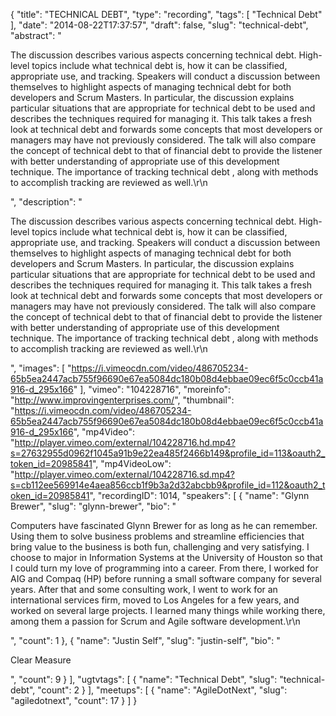 {
  "title": "TECHNICAL DEBT",
  "type": "recording",
  "tags": [
    "Technical Debt"
  ],
  "date": "2014-08-22T17:37:57",
  "draft": false,
  "slug": "technical-debt",
  "abstract": "<p>The discussion describes various aspects concerning technical debt. High-level topics include what technical debt is, how it can be classified, appropriate use, and tracking. Speakers will conduct a discussion between themselves to highlight aspects of managing technical debt for both developers and Scrum Masters. In particular, the discussion explains particular situations that are appropriate for technical debt to be used and describes the techniques required for managing it. This talk takes a fresh look at technical debt and forwards some concepts that most developers or managers may have not previously considered. The talk will also compare the concept of technical debt to that of financial debt to provide the listener with better understanding of appropriate use of this development technique. The importance of tracking technical debt , along with methods to accomplish tracking are reviewed as well.\r\n</p>",
  "description": "<p>The discussion describes various aspects concerning technical debt. High-level topics include what technical debt is, how it can be classified, appropriate use, and tracking. Speakers will conduct a discussion between themselves to highlight aspects of managing technical debt for both developers and Scrum Masters. In particular, the discussion explains particular situations that are appropriate for technical debt to be used and describes the techniques required for managing it. This talk takes a fresh look at technical debt and forwards some concepts that most developers or managers may have not previously considered. The talk will also compare the concept of technical debt to that of financial debt to provide the listener with better understanding of appropriate use of this development technique. The importance of tracking technical debt , along with methods to accomplish tracking are reviewed as well.\r\n</p>",
  "images": [
    "https://i.vimeocdn.com/video/486705234-65b5ea2447acb755f96690e67ea5084dc180b08d4ebbae09ec6f5c0ccb41a916-d_295x166"
  ],
  "vimeo": "104228716",
  "moreinfo": "http://www.improvingenterprises.com/",
  "thumbnail": "https://i.vimeocdn.com/video/486705234-65b5ea2447acb755f96690e67ea5084dc180b08d4ebbae09ec6f5c0ccb41a916-d_295x166",
  "mp4Video": "http://player.vimeo.com/external/104228716.hd.mp4?s=27632955d0962f1045a91b9e22ea485f2466b149&profile_id=113&oauth2_token_id=20985841",
  "mp4VideoLow": "http://player.vimeo.com/external/104228716.sd.mp4?s=cb112ee569914e4aea856ccb1f9b3a2d32abcbb9&profile_id=112&oauth2_token_id=20985841",
  "recordingID": 1014,
  "speakers": [
    {
      "name": "Glynn Brewer",
      "slug": "glynn-brewer",
      "bio": "<p>Computers have fascinated Glynn Brewer for as long as he can remember. Using them to solve business problems and streamline efficiencies that bring value to the business is both fun, challenging and very satisfying. I choose to major in Information Systems at the University of Houston so that I could turn my love of programming into a career. From there, I worked for AIG and Compaq (HP) before running a small software company for several years. After that and some consulting work, I went to work for an international services firm, moved to Los Angeles for a few years, and worked on several large projects. I learned many things while working there, among them a passion for Scrum and Agile software development.\r\n</p>",
      "count": 1
    },
    {
      "name": "Justin Self",
      "slug": "justin-self",
      "bio": "<p>Clear Measure</p>",
      "count": 9
    }
  ],
  "ugtvtags": [
    {
      "name": "Technical Debt",
      "slug": "technical-debt",
      "count": 2
    }
  ],
  "meetups": [
    {
      "name": "AgileDotNext",
      "slug": "agiledotnext",
      "count": 17
    }
  ]
}